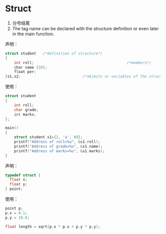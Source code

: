 # Struct

1. 分号结尾
2. The tag name can be declared with the structure definition or even later in the main function.

声明：

```c
struct student   /*definition of structure*/
{
    int roll;                                          /*members*/
    char name [10];
    float per;
}s1,s2;                            /*objects or variables of the structure student*/
```

使用：

```c
struct student
{
    int roll;
    char grade;
    int marks;
};

main()
{
    struct student s1={2, 'a', 89};
    printf("Address of roll=%u", &s1.roll);
    printf("Address of grade=%u", &s1.name);
    printf("Address of marks=%u", &s1.marks);
}
```

声明：

```c
typedef struct {
  float x;
  float y;
} point;
```

使用：

```c
point p;
p.x = 0.1;
p.y = 10.0;

float length = sqrt(p.x * p.x + p.y * p.y);
```